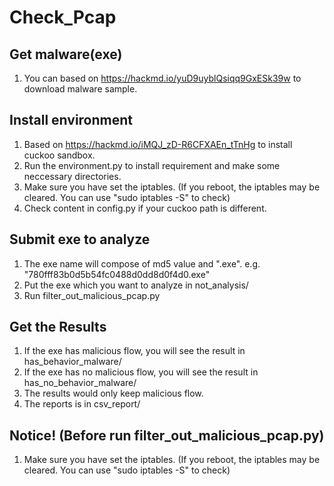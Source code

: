 # Check_Pcap

## Get malware(exe)
1. You can based on https://hackmd.io/yuD9uyblQsiqq9GxESk39w to download malware sample.

## Install environment
1. Based on https://hackmd.io/iMQJ_zD-R6CFXAEn_tTnHg to install cuckoo sandbox.
2. Run the environment.py to install requirement and make some neccessary directories.
3. Make sure you have set the iptables. (If you reboot, the iptables may be cleared. You can use "sudo iptables -S" to check)
4. Check content in config.py if your cuckoo path is different. 

## Submit exe to analyze
1. The exe name will compose of md5 value and ".exe". e.g. "780fff83b0d5b54fc0488d0dd8d0f4d0.exe"
2. Put the exe which you want to analyze in not_analysis/
3. Run filter_out_malicious_pcap.py

## Get the Results
1. If the exe has malicious flow, you will see the result in has_behavior_malware/
2. If the exe has no malicious flow, you will see the result in has_no_behavior_malware/
3. The results would only keep malicious flow.
4. The reports is in csv_report/

## Notice! (Before run filter_out_malicious_pcap.py)
1. Make sure you have set the iptables. (If you reboot, the iptables may be cleared. You can use "sudo iptables -S" to check)
